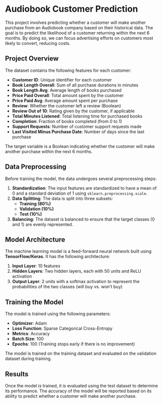 # Audiobook Customer Prediction

This project involves predicting whether a customer will make another purchase from an Audiobook company based on their historical data. The goal is to predict the likelihood of a customer returning within the next 6 months. By doing so, we can focus advertising efforts on customers most likely to convert, reducing costs.



## Project Overview

The dataset contains the following features for each customer:
- **Customer ID**: Unique identifier for each customer
- **Book Length Overall**: Sum of all purchase durations in minutes
- **Book Length Avg**: Average length of books purchased
- **Price Paid Overall**: Total amount spent by the customer
- **Price Paid Avg**: Average amount spent per purchase
- **Review**: Whether the customer left a review (Boolean)
- **Review Out of 10**: Rating given by the customer, if applicable
- **Total Minutes Listened**: Total listening time for purchased books
- **Completion**: Fraction of books completed (from 0 to 1)
- **Support Requests**: Number of customer support requests made
- **Last Visited Minus Purchase Date**: Number of days since the last purchase

The target variable is a Boolean indicating whether the customer will make another purchase within the next 6 months.

## Data Preprocessing

Before training the model, the data undergoes several preprocessing steps:
1. **Standardization**: The input features are standardized to have a mean of 0 and a standard deviation of 1 using `sklearn.preprocessing.scale`.
2. **Data Splitting**: The data is split into three subsets:
   - **Training (80%)**
   - **Validation (10%)**
   - **Test (10%)**
3. **Balancing**: The dataset is balanced to ensure that the target classes (0 and 1) are evenly represented.

## Model Architecture

The machine learning model is a feed-forward neural network built using **TensorFlow/Keras**. It has the following architecture:
1. **Input Layer**: 10 features
2. **Hidden Layers**: Two hidden layers, each with 50 units and ReLU activation
3. **Output Layer**: 2 units with a softmax activation to represent the probabilities of the two classes (will buy vs. won't buy)

## Training the Model

The model is trained using the following parameters:
- **Optimizer**: Adam
- **Loss Function**: Sparse Categorical Cross-Entropy
- **Metrics**: Accuracy
- **Batch Size**: 100
- **Epochs**: 100 (Training stops early if there is no improvement)

The model is trained on the training dataset and evaluated on the validation dataset during training.

## Results

Once the model is trained, it is evaluated using the test dataset to determine its performance. The accuracy of the model will be reported based on its ability to predict whether a customer will make another purchase.




